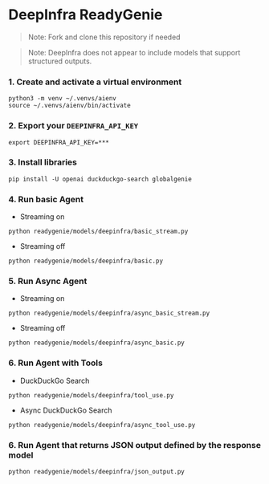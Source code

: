 # DeepInfra ReadyGenie

> Note: Fork and clone this repository if needed

> Note: DeepInfra does not appear to include models that support structured outputs.

### 1. Create and activate a virtual environment

```shell
python3 -m venv ~/.venvs/aienv
source ~/.venvs/aienv/bin/activate
```

### 2. Export your `DEEPINFRA_API_KEY`

```shell
export DEEPINFRA_API_KEY=***
```

### 3. Install libraries

```shell
pip install -U openai duckduckgo-search globalgenie
```

### 4. Run basic Agent

- Streaming on

```shell
python readygenie/models/deepinfra/basic_stream.py
```

- Streaming off

```shell
python readygenie/models/deepinfra/basic.py
```

### 5. Run Async Agent

- Streaming on

```shell
python readygenie/models/deepinfra/async_basic_stream.py
```

- Streaming off

```shell
python readygenie/models/deepinfra/async_basic.py
```

### 6. Run Agent with Tools

- DuckDuckGo Search

```shell
python readygenie/models/deepinfra/tool_use.py
```

- Async DuckDuckGo Search

```shell
python readygenie/models/deepinfra/async_tool_use.py
```

### 6. Run Agent that returns JSON output defined by the response model

```shell
python readygenie/models/deepinfra/json_output.py
```
